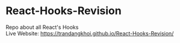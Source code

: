 # React-Hooks-Revision
Repo about all React's Hooks
<br>
Live Website:
https://trandangkhoi.github.io/React-Hooks-Revision/
